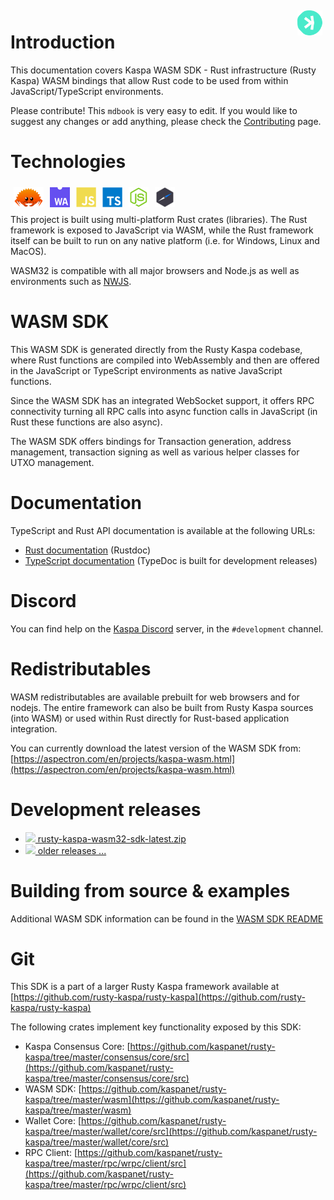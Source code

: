 <img align="right" alt="Rust" height="40px" style="margin: 5px;" src="images/kaspa.svg" />

# Introduction


This documentation covers Kaspa WASM SDK - Rust infrastructure (Rusty Kaspa) WASM bindings that allow Rust code to be used from within JavaScript/TypeScript environments.

Please contribute! This `mdbook` is very easy to edit. If you would like to suggest any changes or add anything, please check the [Contributing](./contributing.md) page.


# Technologies 

<img align="left" alt="Rust" height="32px" style="margin: 5px;" src="images/ferris.svg" />
<img align="left" alt="WASM" height="32px" style="margin: 5px;" src="images/wasm.svg" />
<img align="left" alt="JavaScript" height="32px" style="margin: 5px;" src="images/javascript.svg" />
<img align="left" alt="TypeScript" height="32px" style="margin: 5px;" src="images/typescript.svg" />
<img align="left" alt="NodeJS" height="32px" style="margin: 5px;" src="images/nodejs.svg" />
<img align="left" alt="NWJS" height="32px" style="margin: 5px;" src="images/nwjs.svg" />

<br/>&nbsp;<br/>

This project is built using multi-platform Rust crates (libraries). The Rust framework is exposed to JavaScript via WASM, while the Rust framework itself can be built to run on any native platform (i.e. for Windows, Linux and MacOS).

WASM32 is compatible with all major browsers and Node.js as well as environments such as [NWJS](https://nwjs.io).


# WASM SDK

This WASM SDK is generated directly from the Rusty Kaspa codebase, where Rust functions are compiled
into WebAssembly and then are offered in the JavaScript or TypeScript environments as native JavaScript functions.

Since the WASM SDK has an integrated WebSocket support, it offers RPC connectivity
turning all RPC calls into async function calls in JavaScript (in Rust these functions are also async).

The WASM SDK offers bindings for Transaction generation, address management, transaction signing as 
well as various helper classes for UTXO management.

# Documentation

TypeScript and Rust API documentation is available at the following URLs:

* [Rust documentation](https://docs.rs/kaspa-wasm/latest/kaspa_wasm/) (Rustdoc)
* [TypeScript documentation](https://kaspa.aspectron.org/docs/) (TypeDoc is built for development releases)

# Discord

You can find help on the [Kaspa Discord](https://discord.com/invite/kS3SK5F36R) server, in the `#development` channel.

# Redistributables

WASM redistributables are available prebuilt for web browsers and for nodejs. The entire framework can also be built from Rusty Kaspa sources (into WASM) or used within Rust directly for Rust-based application integration.

You can currently download the latest version of the WASM SDK from:
[https://aspectron.com/en/projects/kaspa-wasm.html](https://aspectron.com/en/projects/kaspa-wasm.html)

# Development releases


- [<img src="../../images/wasm.svg" style="inline-block; width: 18px; opacity: 0.5;" /> rusty-kaspa-wasm32-sdk-latest.zip](https://kaspa.aspectron.org/nightly/downloads/rusty-kaspa-wasm32-sdk-latest.zip)
- [<img src="../../images/wasm.svg" style="inline-block; width: 18px; opacity: 0.5;" /> older releases ...](https://kaspa.aspectron.org/nightly/downloads/)

# Building from source & examples

Additional WASM SDK information can be found in the [WASM SDK README](https://github.com/aspectron/rusty-kaspa/blob/typescript/wasm/README.md)

# Git

This SDK is a part of a larger Rusty Kaspa framework available at [https://github.com/rusty-kaspa/rusty-kaspa](https://github.com/rusty-kaspa/rusty-kaspa)

The following crates implement key functionality exposed by this SDK:

* Kaspa Consensus Core: [https://github.com/kaspanet/rusty-kaspa/tree/master/consensus/core/src](https://github.com/kaspanet/rusty-kaspa/tree/master/consensus/core/src)
* WASM SDK: [https://github.com/kaspanet/rusty-kaspa/tree/master/wasm](https://github.com/kaspanet/rusty-kaspa/tree/master/wasm)
* Wallet Core: [https://github.com/kaspanet/rusty-kaspa/tree/master/wallet/core/src](https://github.com/kaspanet/rusty-kaspa/tree/master/wallet/core/src)
* RPC Client: [https://github.com/kaspanet/rusty-kaspa/tree/master/rpc/wrpc/client/src](https://github.com/kaspanet/rusty-kaspa/tree/master/rpc/wrpc/client/src)
